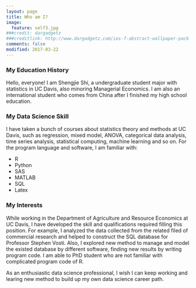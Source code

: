 ```yaml
---
layout: page
title: Who am I?
image:
  feature: self3.jpg
###credit: dargadgetz
###creditlink: http://www.dargadgetz.com/ios-7-abstract-wallpaper-pack-for-iphone-5-and-ipod-touch-retina/
comments: false
modified: 2017-03-22
---
```


### My Education History

<p>Hello, everyone! I am Shengjie Shi, a undergraduate student major with statistics in UC Davis, also minoring Managerial Economics. I am also an international student who comes from China after I finished my high school education.</p>

### My Data Science Skill

<p>I have taken a bunch of courses about statistics theory and methods at UC Davis, such as regression, mixed model, ANOVA, categorical data analysis, time series analysis, statistical computing, machine learning and so on. For the program language and software, I am familiar with:</p>

- R
- Python
- SAS
- MATLAB
- SQL
- Latex



### My Interests

<p>While working in the Department of Agriculture and Resource Economics at UC Davis, I have developed the skill and qualifications required filling this position. For example, I analyzed the data collected from the related filed of commercial research and helped to construct the SQL database for Professor Stephen Vosti. Also, I explored new method to manage and model the existed database by different software, finding new results by writing program code. I am able to PhD student who are not familiar with complicated program code of R.</p>

<p>As an enthusiastic data science professional, I wish I can keep working and learing new method to build up my own data science career path.</p>
